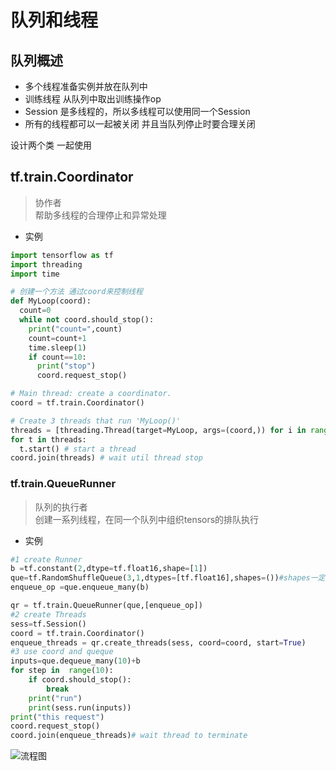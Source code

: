 # 队列和线程
## 队列概述
- 多个线程准备实例并放在队列中
- 训练线程 从队列中取出训练操作op
- Session 是多线程的，所以多线程可以使用同一个Session
- 所有的线程都可以一起被关闭 并且当队列停止时要合理关闭

设计两个类  一起使用
## tf.train.Coordinator  
> 协作者   
> 帮助多线程的合理停止和异常处理   
- 实例
```python
import tensorflow as tf
import threading
import time

# 创建一个方法 通过coord来控制线程
def MyLoop(coord):
  count=0
  while not coord.should_stop():
    print("count=",count)
    count=count+1
    time.sleep(1)
    if count==10:
      print("stop")
      coord.request_stop()

# Main thread: create a coordinator.
coord = tf.train.Coordinator()

# Create 3 threads that run 'MyLoop()'
threads = [threading.Thread(target=MyLoop, args=(coord,)) for i in range(3)] 
for t in threads:
  t.start() # start a thread
coord.join(threads) # wait util thread stop
```

### tf.train.QueueRunner
> 队列的执行者    
> 创建一系列线程，在同一个队列中组织tensors的排队执行 
- 实例 
```python
#1 create Runner
b =tf.constant(2,dtype=tf.float16,shape=[1])
que=tf.RandomShuffleQueue(3,1,dtypes=[tf.float16],shapes=())#shapes一定要写 否则会报错 
enqueue_op =que.enqueue_many(b)

qr = tf.train.QueueRunner(que,[enqueue_op])
#2 create Threads
sess=tf.Session()
coord = tf.train.Coordinator()
enqueue_threads = qr.create_threads(sess, coord=coord, start=True)
#3 use coord and queque
inputs=que.dequeue_many(10)+b
for step in  range(10):
    if coord.should_stop():
        break
    print("run")
    print(sess.run(inputs))
print("this request")
coord.request_stop()
coord.join(enqueue_threads)# wait thread to terminate
```
![流程图](https://github.com/TFStudents/Tensorflow/blob/master/Resource/thread_queque.png)


